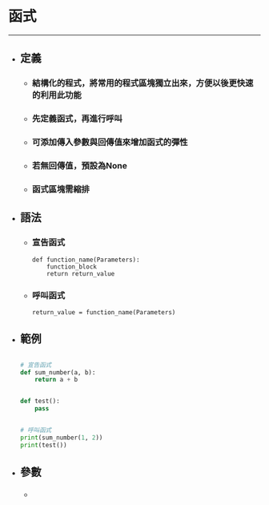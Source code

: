 # 函式
---

+ ## 定義
  + ### 結構化的程式，將常用的程式區塊獨立出來，方便以後更快速的利用此功能
  + ### 先定義函式，再進行呼叫
  + ### 可添加傳入參數與回傳值來增加函式的彈性
  + ### 若無回傳值，預設為None
  + ### 函式區塊需縮排

+ ## 語法
  + ### 宣告函式
    ```
    def function_name(Parameters):
        function_block
        return return_value
    ```
  + ### 呼叫函式
    ```
    return_value = function_name(Parameters)
    ```
+ ## 範例
    ```python

    # 宣告函式
    def sum_number(a, b):
        return a + b


    def test():
        pass


    # 呼叫函式
    print(sum_number(1, 2))
    print(test())
    ```

+ ## 參數
  + ### 